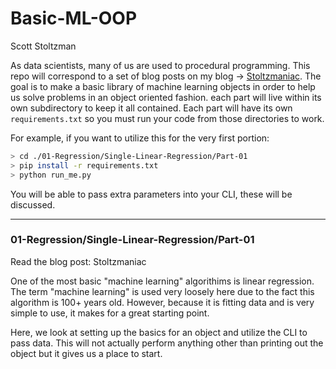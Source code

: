 # Basic-ML-OOP  

Scott Stoltzman  


As data scientists, many of us are used to procedural programming. This repo will correspond to a set of blog posts on my blog -> [Stoltzmaniac](https://stoltzmaniac.com). The goal is to make a basic library of machine learning objects in order to help us solve problems in an object oriented fashion. each part will live within its own subdirectory to keep it all contained. Each part will have its own `requirements.txt` so you must run your code from those directories to work.

For example, if you want to utilize this for the very first portion:  

```bash
> cd ./01-Regression/Single-Linear-Regression/Part-01
> pip install -r requirements.txt
> python run_me.py
```  

You will be able to pass extra parameters into your CLI, these will be discussed.

---

### 01-Regression/Single-Linear-Regression/Part-01    

Read the blog post: Stoltzmaniac

One of the most basic "machine learning" algorithims is linear regression. The term "machine learning" is used very loosely here due to the fact this algorithm is 100+ years old. However, because it is fitting data and is very simple to use, it makes for a great starting point.

Here, we look at setting up the basics for an object and utilize the CLI to pass data. This will not actually perform anything other than printing out the object but it gives us a place to start.
